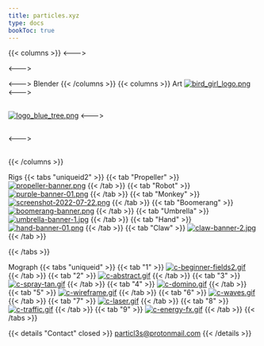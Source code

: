 ```yaml
---
title: particles.xyz
type: docs
bookToc: true
---
```

{{< columns >}}
<--->

<--->

<--->
Blender 
{{< /columns >}}
{{< columns >}}
Art
[![bird_girl_logo.png](https://i.postimg.cc/WTLwTDXR/bird_girl_logo.png)](bird_girl)
<--->

## 
[![logo_blue_tree.png](https://i.postimg.cc/s33nX7Y5/logo_blue_tree.png)](blue_tree)
<--->

## 



<--->
## 


{{< /columns >}}

Rigs
{{< tabs "uniqueid2" >}}
{{< tab "Propeller" >}}
[![propeller-banner.png](https://i.postimg.cc/rsh4G29q/propeller-banner.png)](/propeller_rig/)
{{< /tab >}}
{{< tab "Robot" >}}
[![purple-banner-01.png](https://i.postimg.cc/Df3XxpTc/purple-banner-01.png)](/purple_rig/)
{{< /tab >}}
{{< tab "Monkey" >}}
[![screenshot-2022-07-22.png](https://i.postimg.cc/GdrNFZJK/screenshot-2022-07-22.png)](/monkey_rig/)
{{< /tab >}}
{{< tab "Boomerang" >}}
[![boomerang-banner.png](https://i.postimg.cc/ZK7Pppf6/boomerang-banner.png)](/boomerang_rig/)
{{< /tab >}}
{{< tab "Umbrella" >}}
[![umbrella-banner-1.jpg](https://i.postimg.cc/q4cGrQrQ/umbrella-banner-1.jpg)](/umbrella_rig/)
{{< /tab >}}
{{< tab "Hand" >}}
[![hand-banner-01.png](https://i.postimg.cc/5byZt3Gs/hand-banner-01.png)](/hand_rig/)
{{< /tab >}}
{{< tab "Claw" >}}
[![claw-banner-2.jpg](https://i.postimg.cc/jRM7Kx0L/claw-banner-2.jpg)](/claw_rig/)
{{< /tab >}}













{{< /tabs >}}

Mograph
{{< tabs "uniqueid" >}}
{{< tab "1" >}}
[![c-beginner-fields2.gif](https://i.postimg.cc/WjBWLG44/c-beginner-fields2.gif)](beginner_fields)
{{< /tab >}}
{{< tab "2" >}}
[![c-abstract.gif](https://i.postimg.cc/5xx6bHrD/c-abstract.gif)](abstract)
{{< /tab >}}
{{< tab "3" >}}
[![c-spray-tan.gif](https://i.postimg.cc/2rvWY9mt/c-spray-tan.gif)](spray_tan)
{{< /tab >}}
{{< tab "4" >}}
[![c-domino.gif](https://i.postimg.cc/05ywTGZt/c-domino.gif)](domino)
{{< /tab >}}
{{< tab "5" >}}
[![c-wireframe.gif](https://i.postimg.cc/8TF71zQ4/c-wireframe.gif)](linecolour)
{{< /tab >}}
{{< tab "6" >}}
[![c-waves.gif](https://i.postimg.cc/xj8zWC93/c-waves.gif)](waves)
{{< /tab >}}
{{< tab "7" >}}
[![c-laser.gif](https://i.postimg.cc/5JkqvJyw/c-laser.gif)](laser)
{{< /tab >}}
{{< tab "8" >}}
[![c-traffic.gif](https://i.postimg.cc/MWQJDs65/c-traffic.gif)](traffic)
{{< /tab >}}
{{< tab "9" >}}
[![c-energy-fx.gif](https://i.postimg.cc/6wp9XsdP/c-energy-fx.gif)](energy_fx)
{{< /tab >}}
{{< /tabs >}}




{{< details "Contact" closed >}}
particl3s@protonmail.com
{{< /details >}}

